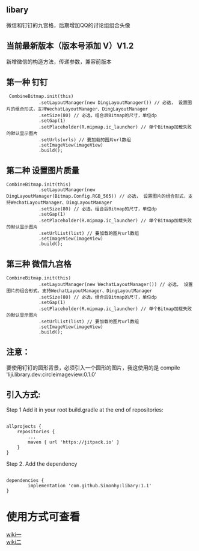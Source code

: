 ## libary
  微信和钉钉的九宫格，后期增加QQ的讨论组组合头像 
## 当前最新版本（版本号添加 V）V1.2
   新增微信的构造方法，传递参数，兼容前版本
 
 ## 第一种  钉钉

     CombineBitmap.init(this)
                .setLayoutManager(new DingLayoutManager()) // 必选， 设置图片的组合形式，支持WechatLayoutManager、DingLayoutManager
                .setSize(80) // 必选，组合后Bitmap的尺寸，单位dp
                .setGap(1)
                .setPlaceholder(R.mipmap.ic_launcher) // 单个Bitmap加载失败的默认显示图片
                .setUrls(urls) // 要加载的图片url数组
                .setImageView(imageView)
                .build();


##  第二种 设置图片质量
    CombineBitmap.init(this)
                .setLayoutManager(new DingLayoutManager(Bitmap.Config.RGB_565)) // 必选， 设置图片的组合形式，支持WechatLayoutManager、DingLayoutManager
                .setSize(80) // 必选，组合后Bitmap的尺寸，单位dp
                .setGap(1)
                .setPlaceholder(R.mipmap.ic_launcher) // 单个Bitmap加载失败的默认显示图片
                .setUrlList(list) // 要加载的图片url数组
                .setImageView(imageView)
                .build();
## 第三种  微信九宫格
    CombineBitmap.init(this)
                .setLayoutManager(new WechatLayoutManager()) // 必选， 设置图片的组合形式，支持WechatLayoutManager、DingLayoutManager
                .setSize(80) // 必选，组合后Bitmap的尺寸，单位dp
                .setGap(1)
                .setPlaceholder(R.mipmap.ic_launcher) // 单个Bitmap加载失败的默认显示图片
                .setUrlList(list) // 要加载的图片url数组
                .setImageView(imageView)
                .build();

## 注意：
   要使用钉钉的圆形背景，必须引入一个圆形的图片，我这使用的是 
  compile 'liji.library.dev:circleimageview:0.1.0' 
## 引入方式:
 Step 1
 Add it in your root build.gradle at the end of repositories:
## 
    allprojects {
		repositories {
			...
			maven { url 'https://jitpack.io' }
		}
	}
 Step 2. Add the dependency
## 
	dependencies {
	        implementation 'com.github.Simonhy:libary:1.1'
	}

# 使用方式可查看 
  [wiki一](https://github.com/Simonhy/libary/wiki/%E4%BF%AE%E6%94%B9https:--github.com-SheHuan-CombineBitmaps)  
  [wiki二](https://github.com/Simonhy/libary/wiki/%E5%85%B7%E4%BD%93%E4%BD%BF%E7%94%A8%E6%96%B9%E5%BC%8F)
